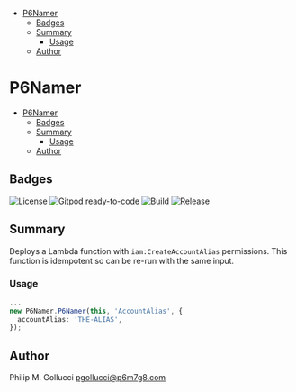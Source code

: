 - [P6Namer](#p6namer)
  - [Badges](#badges)
  - [Summary](#summary)
    - [Usage](#usage)
  - [Author](#author)

# P6Namer
- [P6Namer](#p6namer)
  - [Badges](#badges)
  - [Summary](#summary)
    - [Usage](#usage)
  - [Author](#author)

## Badges

[![License](https://img.shields.io/badge/License-Apache%202.0-yellowgreen.svg)](https://opensource.org/licenses/Apache-2.0)
[![Gitpod ready-to-code](https://img.shields.io/badge/Gitpod-ready--to--code-blue?logo=gitpod)](https://gitpod.io/#https://github.com/p6m7g8/p6-namer)
![Build](https://github.com/p6m7g8/p6-namer/workflows/Build/badge.svg)
![Release](https://github.com/p6m7g8/p6-namer/workflows/Release/badge.svg)

## Summary

Deploys a Lambda function with `iam:CreateAccountAlias` permissions.
This function is idempotent so can be re-run with the same input.

### Usage
```ts
...
new P6Namer.P6Namer(this, 'AccountAlias', {
  accountAlias: 'THE-ALIAS',
});
```
## Author

Philip M. Gollucci <pgollucci@p6m7g8.com>

